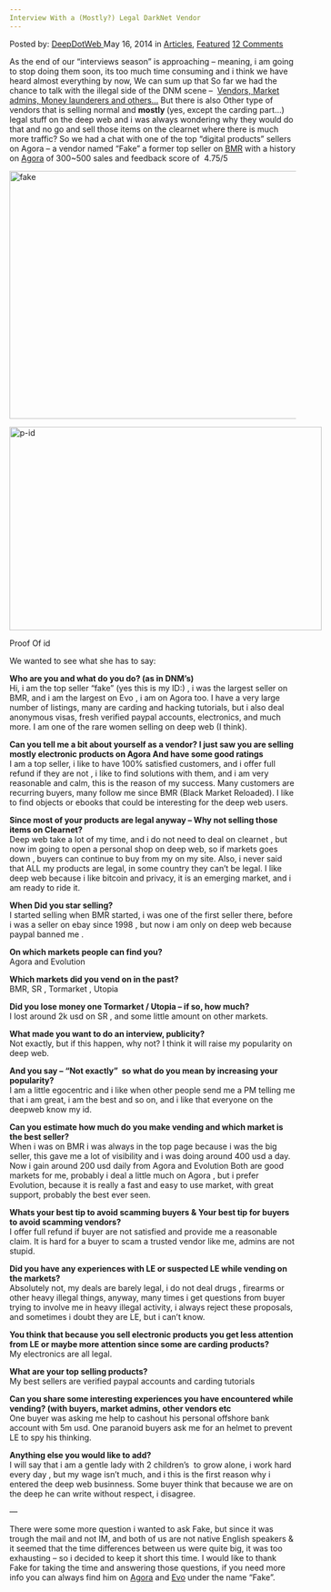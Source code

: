 ```yaml
---
Interview With a (Mostly?) Legal DarkNet Vendor
---
```

<article class="post-listing post-5592 post type-post status-publish format-standard has-post-thumbnail hentry category-deepdot-news tag-darknet tag-interview tag-legal tag-vendor">
    <div class="post-inner">
    <p class="post-meta">
    <span>Posted by: <a href="https://www.deepdotweb.com/author/admin/" title="">DeepDotWeb </a></span>
    <span>May 16, 2014</span>
    <span>in <a href="https://www.deepdotweb.com/category/articles/" rel="category tag">Articles</a>, <a href="https://www.deepdotweb.com/category/deepdot-news/" rel="category tag">Featured</a></span>
    <span><a href="https://www.deepdotweb.com/2014/05/16/interview-with-a-mostly-legal-darknet-vendor/#comments">12 Comments</a></span>
    </p>
    <div class="clear"></div>
    <div class="entry">
    <p>As the end of our &#8220;interviews season&#8221; is approaching &#8211; meaning, i am going to stop doing them soon, its too much time consuming and i think we have heard almost everything by now, We can sum up that So far we had the chance to talk with the illegal side of the DNM scene &#8211;  <a href="http://www.deepdotweb.com/?s=interview">Vendors, Market admins, Money launderers and others&#8230;</a> But there is also Other type of vendors that is selling normal and <strong>mostly </strong>(yes, except the carding part&#8230;) legal stuff on the deep web and i was always wondering why they would do that and no go and sell those items on the clearnet where there is much more traffic? So we had a chat with one of the top &#8220;digital products&#8221; sellers on Agora &#8211; a vendor named &#8220;Fake&#8221; a former top seller on <a href="http://www.deepdotweb.com/marketplace-directory/listing/black-market-reloaded-bmr">BMR</a> with a history on <a href="http://www.deepdotweb.com/marketplace-directory/listing/agora-market">Agora</a> of 300~500 sales and feedback score of  <span class="gen-user-ratings">4.75/5</span></p>
    <p><a href="/imgs/2014/05/fake.png"><img class="aligncenter size-full wp-image-5595" src="https://www.deepdotweb.com/wp-content/uploads/2014/05/fake.png" alt="fake" width="860" height="436" srcset="https://www.deepdotweb.com/wp-content/uploads/2014/05/fake.png 860w, https://www.deepdotweb.com/wp-content/uploads/2014/05/fake-300x152.png 300w" sizes="(max-width: 860px) 100vw, 860px" /></a></p>
    <div id="attachment_5615" style="width: 559px" class="wp-caption aligncenter"><a href="/imgs/2014/05/p-id.png"><img class="wp-image-5615" src="https://www.deepdotweb.com/wp-content/uploads/2014/05/p-id.png" alt="p-id" width="549" height="358" srcset="https://www.deepdotweb.com/wp-content/uploads/2014/05/p-id.png 1190w, https://www.deepdotweb.com/wp-content/uploads/2014/05/p-id-300x196.png 300w, https://www.deepdotweb.com/wp-content/uploads/2014/05/p-id-1024x668.png 1024w" sizes="(max-width: 549px) 100vw, 549px" /></a><p class="wp-caption-text">Proof Of id</p></div>
    <p>We wanted to see what she has to say:</p>
    <p><strong>Who are you and what do you do? (as in DNM&#8217;s)</strong><br />
    Hi, i am the top seller &#8220;fake&#8221; (yes this is my ID:) , i was the largest seller on BMR, and i am the largest on Evo , i am on Agora too. I have a very large number of listings, many are carding and hacking tutorials, but i also deal anonymous visas, fresh verified paypal accounts, electronics, and much more. I am one of the rare women selling on deep web (I think).</p>
    <p><strong> Can you tell me a bit about yourself as a vendor? I just saw you are selling mostly electronic products on Agora And have some good ratings</strong><br />
    I am a top seller, i like to have 100% satisfied customers, and i offer full refund if they are not , i like to find solutions with them, and i am very reasonable and calm, this is the reason of my success. Many customers are recurring buyers, many follow me since BMR (Black Market Reloaded). I like to find objects or ebooks that could be interesting for the deep web users.</p>
    <p><strong> Since most of your products are legal anyway &#8211; Why not selling those items on Clearnet?<br />
    </strong>Deep web take a lot of my time, and i do not need to deal on clearnet , but now im going to open a personal shop on deep web, so if markets goes down , buyers can continue to buy from my on my site. Also, i never said that ALL my products are legal, in some country they can&#8217;t be legal. I like deep web because i like bitcoin and privacy, it is an emerging market, and i am ready to ride it.</p>
    <p><strong> When Did you star selling?<br />
    </strong>I started selling when BMR started, i was one of the first seller there, before i was a seller on ebay since 1998 , but now i am only on deep web because paypal banned me .</p>
    <p><strong>On which markets people can find you?<br />
    </strong>Agora and Evolution</p>
    <p><strong> Which markets did you vend on in the past?<br />
    </strong>BMR, SR , Tormarket , Utopia</p>
    <div class="im"><strong>Did you lose money one Tormarket / Utopia &#8211; if so, how much?<br />
    </strong>I lost around 2k usd on SR , and some little amount on other markets.</div>
    <p><strong> What made you want to do an interview, publicity?<br />
    </strong>Not exactly, but if this happen, why not? I think it will raise my popularity on deep web.</p>
    <p><strong>And you say &#8211; &#8220;Not exactly&#8221;  so what do you mean by increasing your popularity?<br />
    </strong>I am a little egocentric and i like when other people send me a PM telling me that i am great, i am the best and so on, and i like that everyone on the deepweb know my id.</p>
    <p><strong> Can you estimate how much do you make vending and which market is the best seller?<br />
    </strong>When i was on BMR i was always in the top page because i was the big seller, this gave me a lot of visibility and i was doing around 400 usd a day. Now i gain around 200 usd daily from Agora and Evolution Both are good markets for me, probably i deal a little much on Agora , but i prefer Evolution, because it is really a fast and easy to use market, with great support, probably the best ever seen.</p>
    <p><strong> Whats your best tip to avoid scamming buyers &amp; Your best tip for buyers to avoid scamming vendors?<br />
    </strong>I offer full refund if buyer are not satisfied and provide me a reasonable claim. It is hard for a buyer to scam a trusted vendor like me, admins are not stupid.</p>
    <p><strong> Did you have any experiences with LE or suspected LE while vending on the markets?<br />
    </strong>Absolutely not, my deals are barely legal, i do not deal drugs , firearms or other heavy illegal things, anyway, many times i get questions from buyer trying to involve me in heavy illegal activity, i always reject these proposals, and sometimes i doubt they are LE, but i can&#8217;t know.</p>
    <p><strong>You think that because you sell electronic products you get less attention from LE or maybe more attention since some are carding products?</strong><br />
    My electronics are all legal.</p>
    <p><strong>What are your top selling products?<br />
    </strong>My best sellers are verified paypal accounts and carding tutorials</p>
    <p><strong>Can you share some interesting experiences you have encountered while vending? (with buyers, market admins, other vendors etc<br />
    </strong>One buyer was asking me help to cashout his personal offshore bank account with 5m usd. One paranoid buyers ask me for an helmet to prevent LE to spy his thinking.</p>
    <p><strong>Anything else you would like to add?</strong><br />
    I will say that i am a gentle lady with 2 children&#8217;s  to grow alone, i work hard every day , but my wage isn&#8217;t much, and i this is the first reason why i entered the deep web businness. Some buyer think that because we are on the deep he can write without respect, i disagree.</p>
    <p>&#8212;</p>
    <p>There were some more question i wanted to ask Fake, but since it was trough the mail and not IM, and both of us are not native English speakers &amp; it seemed that the time differences between us were quite big, it was too exhausting &#8211; so i decided to keep it short this time. I would like to thank Fake for taking the time and answering those questions, if you need more info you can always find him on <a href="http://www.deepdotweb.com/marketplace-directory/listing/agora-market">Agora</a> and <a href="http://www.deepdotweb.com/marketplace-directory/listing/evolution-marketplace">Evo</a> under the name &#8220;Fake&#8221;.</p>
    </div>
    <span style="display:none"><a href="https://www.deepdotweb.com/tag/darknet/" rel="tag">darknet</a> <a href="https://www.deepdotweb.com/tag/interview/" rel="tag">interview</a> <a href="https://www.deepdotweb.com/tag/legal/" rel="tag">legal</a> <a href="https://www.deepdotweb.com/tag/vendor/" rel="tag">vendor</a></span> <span style="display:none" class="updated">2014-05-16</span>
    <div style="display:none" class="vcard author" itemprop="author" itemscope itemtype="http://schema.org/Person"><strong class="fn" itemprop="name"><a href="https://www.deepdotweb.com/author/admin/" title="Posts by DeepDotWeb" rel="author">DeepDotWeb</a></strong></div>
    </div>
</article>

